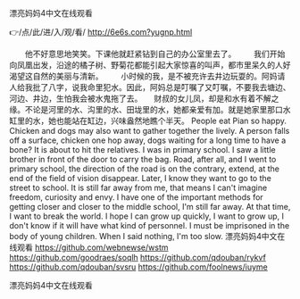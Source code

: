 
漂亮妈妈4中文在线观看




👉/点/此/进/入/观/看/ http://6e6s.com?yugnp.html




　　他不好意思地笑笑。下课他就赶紧钻到自己的办公室里去了。
　　我们开始向凤凰出发，沿途的橘子树、野菊花都能引起大家惊喜的叫声，都市里呆久的人好渴望这自然的美丽与清新。
　　小时候的我，是不被充许去井边玩耍的。阿妈请人给我批了八字，说我命里犯水。因此，阿妈总是叮嘱了又叮嘱，不要我去塘边、河边、井边，生怕我会被水鬼拖了去。　　财叔的女儿凤，却是和水有着不解之缘。不论是河里的水、沟里的水、田垅里的水，她都亲爱有加。就是她家里那口水缸里的水，她也能站在缸边，兴味盎然地瞧个半天。
People eat Pian so happy.
Chicken and dogs may also want to gather together the lively.
A person falls off a surface, chicken one hop away, dogs waiting for a long time to have a bone?
It is about to hit the relatives.
I was in primary school.
I saw a little brother in front of the door to carry the bag.
Road, after all, and I went to primary school, the direction of the road is on the contrary, extend, at the end of the field of vision disappear.
Later, I know they want to go to the street to school.
It is still far away from me, that means I can't imagine freedom, curiosity and envy.
I have one of the important methods for getting closer and closer to the middle school, I'm still far away.
At that time, I want to break the world.
I hope I can grow up quickly, I want to grow up, I don't know if it will have what kind of personnel.
I must be imprisoned in the body of young children.
When I said nothing, I'm too slow.
漂亮妈妈4中文在线观看 https://github.com/webnewse/wstm
https://github.com/goodraes/soqlh
https://github.com/qdouban/rykvf
https://github.com/qdouban/svsru
https://github.com/foolnews/iuyme





漂亮妈妈4中文在线观看
